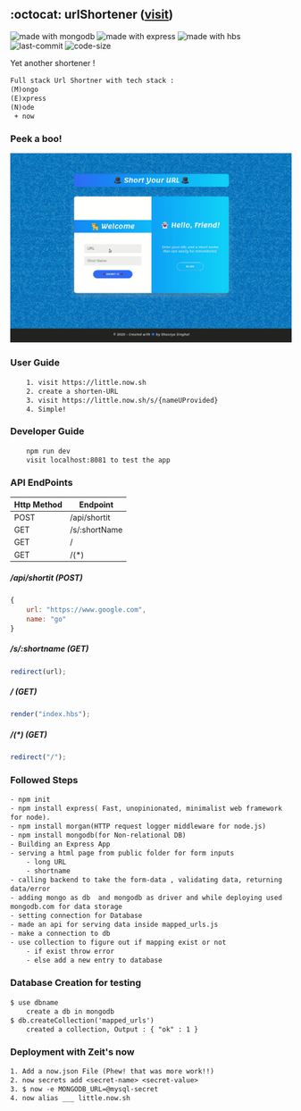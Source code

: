 ## :octocat: urlShortener ([visit](https://little.now.sh))

<img src="https://img.shields.io/badge/made%20with-mongodb-green.svg" alt="made with mongodb"> <img src="https://img.shields.io/badge/made%20with-express-black.svg" alt="made with express"> <img src="https://img.shields.io/badge/made%20with-hbs-orange.svg" alt="made with hbs"> <img src="https://img.shields.io/github/last-commit/jugshaurya/urlShortner" alt="last-commit"> <img src="https://img.shields.io/github/languages/code-size/jugshaurya/urlShortner" alt="code-size">

Yet another shortener !

```
Full stack Url Shortner with tech stack :
(M)ongo
(E)xpress
(N)ode
 + now
```

### Peek a boo!

![progress](app.gif)

### User Guide

```
    1. visit https://little.now.sh
    2. create a shorten-URL
    3. visit https://little.now.sh/s/{nameUProvided}
    4. Simple!
```

### Developer Guide

```
    npm run dev
    visit localhost:8081 to test the app
```

### API EndPoints

| Http Method | Endpoint      |
| ----------- | ------------- |
| POST        | /api/shortit  |
| GET         | /s/:shortName |
| GET         | /             |
| GET         | /(\*)         |

##### /api/shortit (POST)

```javascript
{
    url: "https://www.google.com",
    name: "go"
}
```

##### /s/:shortname (GET)

```javascript
redirect(url);
```

##### / (GET)

```javascript
render("index.hbs");
```

##### /(\*) (GET)

```javascript
redirect("/");
```

### Followed Steps

```
- npm init
- npm install express( Fast, unopinionated, minimalist web framework for node).
- npm install morgan(HTTP request logger middleware for node.js)
- npm install mongodb(for Non-relational DB)
- Building an Express App
- serving a html page from public folder for form inputs
    - long URL
    - shortname
- calling backend to take the form-data , validating data, returning data/error
- adding mongo as db  and mongodb as driver and while deploying used mongodb.com for data storage
- setting connection for Database
- made an api for serving data inside mapped_urls.js
- make a connection to db
- use collection to figure out if mapping exist or not
    - if exist throw error
    - else add a new entry to database
```

### Database Creation for testing

```
$ use dbname
    create a db in mongodb
$ db.createCollection('mapped_urls')
    created a collection, Output : { "ok" : 1 }
```

### Deployment with Zeit's now

```
1. Add a now.json File (Phew! that was more work!!)
2. now secrets add <secret-name> <secret-value>
3. $ now -e MONGODB_URL=@mysql-secret
4. now alias ___ little.now.sh
```
